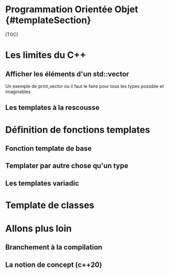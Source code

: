 
Programmation Orientée Objet     {#templateSection}
============================

[TOC]


# Les limites du C++ 

## Afficher les éléments d'un std::vector 

Un exemple de print_vector ou il faut le faire pour tous les types possible et imaginables 

## Les templates à la rescousse 


# Définition de fonctions templates 

## Fonction template de base 

## Templater par autre chose qu'un type 

## Les templates variadic 


# Template de classes 


# Allons plus loin 

## Branchement à la compilation 

## La notion de concept (c++20)





